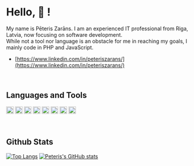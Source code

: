 # Hello, 👋 !

My name is Pēteris Zarāns. I am an experienced IT professional from Riga, Latvia, now focusing on software development.<br/>
While not a tool nor language is an obstacle for me in reaching my goals, I mainly code in PHP and JavaScript.<br/>


- [https://www.linkedin.com/in/peteriszarans/](https://www.linkedin.com/in/peteriszarans/)

<br/>

## Languages and Tools
<a href="https://www.php.net" target="_blank"><code><img height="20" alt="php" src="https://github.com/user-attachments/assets/493f2cdd-9576-498b-a8e3-692143c32225"></code></a>
<a href="https://developer.mozilla.org/en-US/docs/Web/JavaScript" target="_blank"><code><img height="20" alt="javascript" src="https://github.com/user-attachments/assets/e4a3975d-b85b-464c-ac68-c21811258af0"></code></a>
<a href="https://www.typescriptlang.org/" target="_blank"><code><img height="20" alt="typescript" src="https://github.com/user-attachments/assets/a04c963e-68e3-4a0e-8c08-71975d6c9bc9"></code></a>
<a href="https://www.w3.org/html/" target="_blank"><code><img height="20" alt="html" src="https://github.com/user-attachments/assets/6b600ec2-6abe-452b-8b87-bb77e076ea81"></code></a>
<a href="https://www.w3schools.com/css/" target="_blank"><code><img height="20" alt="css" src="https://github.com/user-attachments/assets/49674f58-c27d-4a8e-b14c-d940b46d3b0e"></code></a>
<a href="https://www.mysql.com/" target="_blank"><code><img height="20" alt="mysql" src="https://github.com/user-attachments/assets/b42594dd-ef6b-4b83-8b28-99ea09c330cd"></code></a>
<a href="https://laravel.com/" target="_blank"><code><img height="20" alt="laravel" src="https://github.com/user-attachments/assets/470d390e-0a3d-492a-8849-a12a70695dcd"></code></a>
<a href="https://postman.com" target="_blank"><code><img height="20" alt="postman" src="https://www.vectorlogo.zone/logos/getpostman/getpostman-icon.svg"></code></a>

<br/>

## Github Stats
[![Top Langs](https://github-readme-stats.vercel.app/api/top-langs/?username=piecidivi&hide_title=true&layout=compact)](https://github.com/anuraghazra/github-readme-stats)
[![Peteris's GitHub stats](https://github-readme-stats.vercel.app/api?username=piecidivi&hide_title=true&hide=stars,prs,issues,contribs)](https://github.com/anuraghazra/github-readme-stats)
